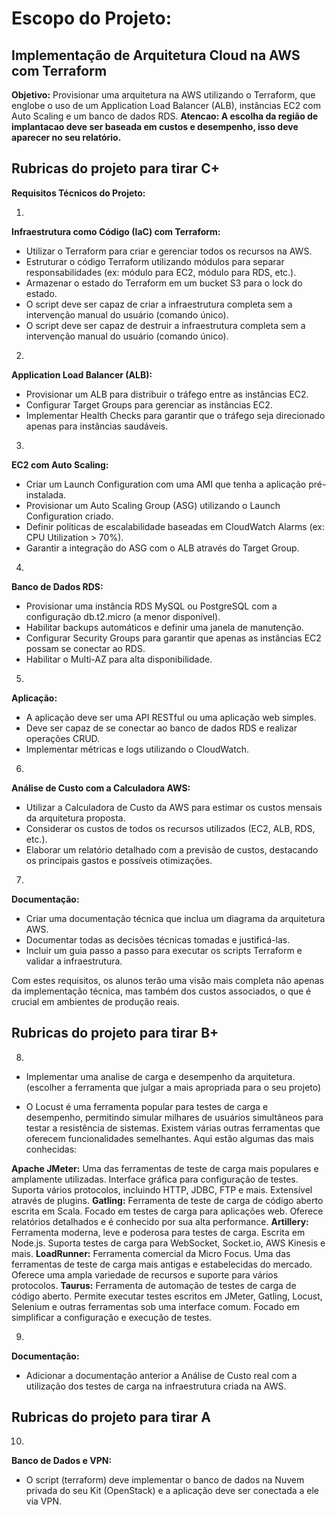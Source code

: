 # **Escopo do Projeto:** 
## Implementação de Arquitetura Cloud na AWS com Terraform
**Objetivo:** Provisionar uma arquitetura na AWS utilizando o Terraform, que englobe o uso de um Application Load Balancer (ALB), instâncias EC2 com Auto Scaling e um banco de dados RDS.
**Atencao: A escolha da região de implantacao deve ser baseada em custos e desempenho, isso deve aparecer no seu relatório.**

## **Rubricas do projeto para tirar C+**
**Requisitos Técnicos do Projeto:**

1.
**Infraestrutura como Código (IaC) com Terraform:**
* Utilizar o Terraform para criar e gerenciar todos os recursos na AWS.
* Estruturar o código Terraform utilizando módulos para separar responsabilidades (ex: módulo para EC2, módulo para RDS, etc.).
* Armazenar o estado do Terraform em um bucket S3 para o lock do estado.
* O script deve ser capaz de criar a infraestrutura completa sem a intervenção manual do usuário (comando único).
* O script deve ser capaz de destruir a infraestrutura completa sem a intervenção manual do usuário (comando único).


2.
**Application Load Balancer (ALB):**
* Provisionar um ALB para distribuir o tráfego entre as instâncias EC2.
* Configurar Target Groups para gerenciar as instâncias EC2.
* Implementar Health Checks para garantir que o tráfego seja direcionado apenas para instâncias saudáveis.

3.
**EC2 com Auto Scaling:**
* Criar um Launch Configuration com uma AMI que tenha a aplicação pré-instalada.
* Provisionar um Auto Scaling Group (ASG) utilizando o Launch Configuration criado.
* Definir políticas de escalabilidade baseadas em CloudWatch Alarms (ex: CPU Utilization > 70%).
* Garantir a integração do ASG com o ALB através do Target Group.

4.
**Banco de Dados RDS:**
* Provisionar uma instância RDS MySQL ou PostgreSQL com a configuração db.t2.micro (a menor disponível).
* Habilitar backups automáticos e definir uma janela de manutenção.
* Configurar Security Groups para garantir que apenas as instâncias EC2 possam se conectar ao RDS.
* Habilitar o Multi-AZ para alta disponibilidade.

5.
**Aplicação:**
* A aplicação deve ser uma API RESTful ou uma aplicação web simples.
* Deve ser capaz de se conectar ao banco de dados RDS e realizar operações CRUD.
* Implementar métricas e logs utilizando o CloudWatch.

6.
**Análise de Custo com a Calculadora AWS:**
* Utilizar a Calculadora de Custo da AWS para estimar os custos mensais da arquitetura proposta.
* Considerar os custos de todos os recursos utilizados (EC2, ALB, RDS, etc.).
* Elaborar um relatório detalhado com a previsão de custos, destacando os principais gastos e possíveis otimizações.

7.
**Documentação:**
* Criar uma documentação técnica que inclua um diagrama da arquitetura AWS.
* Documentar todas as decisões técnicas tomadas e justificá-las.
* Incluir um guia passo a passo para executar os scripts Terraform e validar a infraestrutura.

Com estes requisitos, os alunos terão uma visão mais completa não apenas da implementação técnica, mas também dos custos associados, o que é crucial em ambientes de produção reais. 

## **Rubricas do projeto para tirar B+**

8.
* Implementar uma analise de carga e desempenho da arquitetura. (escolher a ferramenta que julgar a mais apropriada para o seu projeto)

* O Locust é uma ferramenta popular para testes de carga e desempenho, permitindo simular milhares de usuários simultâneos para testar a resistência de sistemas. Existem várias outras ferramentas que oferecem funcionalidades semelhantes. Aqui estão algumas das mais conhecidas:

**Apache JMeter:**
Uma das ferramentas de teste de carga mais populares e amplamente utilizadas.
Interface gráfica para configuração de testes.
Suporta vários protocolos, incluindo HTTP, JDBC, FTP e mais.
Extensível através de plugins.
**Gatling:**
Ferramenta de teste de carga de código aberto escrita em Scala.
Focado em testes de carga para aplicações web.
Oferece relatórios detalhados e é conhecido por sua alta performance.
**Artillery:**
Ferramenta moderna, leve e poderosa para testes de carga.
Escrita em Node.js.
Suporta testes de carga para WebSocket, Socket.io, AWS Kinesis e mais.
**LoadRunner:**
Ferramenta comercial da Micro Focus.
Uma das ferramentas de teste de carga mais antigas e estabelecidas do mercado.
Oferece uma ampla variedade de recursos e suporte para vários protocolos.
**Taurus:**
Ferramenta de automação de testes de carga de código aberto.
Permite executar testes escritos em JMeter, Gatling, Locust, Selenium e outras ferramentas sob uma interface comum.
Focado em simplificar a configuração e execução de testes.


9.
**Documentação:**
* Adicionar a documentação anterior a Análise de Custo real com a utilização dos testes de carga na infraestrutura criada na AWS.

## **Rubricas do projeto para tirar A**

10.
**Banco de Dados e VPN:**
* O script (terraform) deve implementar o banco de dados na Nuvem privada do seu Kit (OpenStack) e a aplicação deve ser conectada a ele via VPN. 

